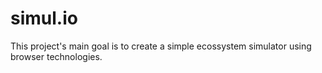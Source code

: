 # simul.io

This project's main goal is to create a simple ecossystem simulator using browser technologies.
